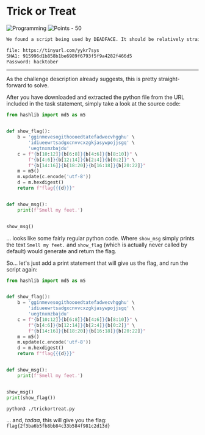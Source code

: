 # Trick or Treat

![Programming](https://img.shields.io/badge/Programming--ff8f00?style=for-the-badge) ![Points - 50](https://img.shields.io/badge/Points-50-9cf?style=for-the-badge)

```txt
We found a script being used by DEADFACE. It should be relatively straightforward, but no one here knows Python very well. Can you help us find the flag in this Python file?

file: https://tinyurl.com/yykr7sys
SHA1: 915996d1b858b1be6989f6793f5f9a4282f466d5
Password: hacktober
```

---

As the challenge description already suggests, this is pretty straight-forward to solve.

After you have downloaded and extracted the python file from the URL included in the task statement, simply take a look at the source code: 

```py
from hashlib import md5 as m5


def show_flag():
    b = 'gginmevesogithoooedtatefadwecvhgghu' \
        'idiueewrtsadgxcnvvcxzgkjasywpojjsgq' \
        'uegtnxmzbajdu'
    c = f"{b[10:12]}{b[6:8]}{b[4:6]}{b[8:10]}" \
        f"{b[4:6]}{b[12:14]}{b[2:4]}{b[0:2]}" \
        f"{b[14:16]}{b[18:20]}{b[16:18]}{b[20:22]}"
    m = m5()
    m.update(c.encode('utf-8'))
    d = m.hexdigest()
    return f"flag{{{d}}}"


def show_msg():
    print(f'Smell my feet.')


show_msg()
```

... looks like some fairly regular python code. Where `show_msg` simply prints the text `Smell my feet.` and `show_flag` (which is actually never called by default) would generate and return the flag.

So... let's just add a print statement that will give us the flag, and run the script again:

```py
from hashlib import md5 as m5


def show_flag():
    b = 'gginmevesogithoooedtatefadwecvhgghu' \
        'idiueewrtsadgxcnvvcxzgkjasywpojjsgq' \
        'uegtnxmzbajdu'
    c = f"{b[10:12]}{b[6:8]}{b[4:6]}{b[8:10]}" \
        f"{b[4:6]}{b[12:14]}{b[2:4]}{b[0:2]}" \
        f"{b[14:16]}{b[18:20]}{b[16:18]}{b[20:22]}"
    m = m5()
    m.update(c.encode('utf-8'))
    d = m.hexdigest()
    return f"flag{{{d}}}"


def show_msg():
    print(f'Smell my feet.')


show_msg()
print(show_flag())
```

```bash
python3 ./trickortreat.py
```

... and, _tadaa_, this will give you the flag: `flag{2f3ba6b5fb8bb84c33b584f981c2d13d}`